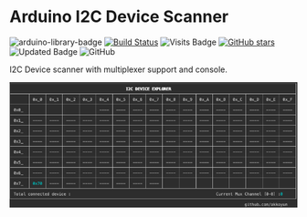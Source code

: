# Arduino I2C Device Scanner

![arduino-library-badge](https://www.ardu-badge.com/badge/I2C_Scanner.svg?)  [![Build Status](https://travis-ci.com/akkoyun/I2C_Scanner.svg?branch=master)](https://travis-ci.org/akkoyun/I2C_Scanner) ![Visits Badge](https://badges.pufler.dev/visits/akkoyun/I2C_Scanner) [![GitHub stars](https://img.shields.io/github/stars/akkoyun/I2C_Scanner?style=flat&logo=github)](https://github.com/akkoyun/I2C_Scanner) ![Updated Badge](https://badges.pufler.dev/updated/akkoyun/I2C_Scanner) ![GitHub](https://img.shields.io/github/license/akkoyun/I2C_Scanner)


I2C Device scanner with multiplexer support and console.

![I2C Scanner](/Documents/ScreenShot.png)